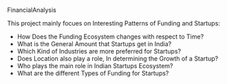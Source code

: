  FinancialAnalysis

 This project mainly focues on Interesting Patterns of Funding and Startups:

 * How Does the Funding Ecosystem changes with respect to Time?
 * What is the General Amount that Startups get in India?
 * Which Kind of Industries are more preferred for Startups?
 * Does Location also play a role, In determining the Growth of a Startup?
 * Who plays the main role in Indian Startups Ecosystem?
 * What are the different Types of Funding for Startups?
